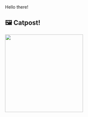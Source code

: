 Hello there!



## 🖼️ Catpost!

<sub>
    <img src="https://cdn2.thecatapi.com/images/MTg2NDA5OQ.jpg" height="256">
</sub>

